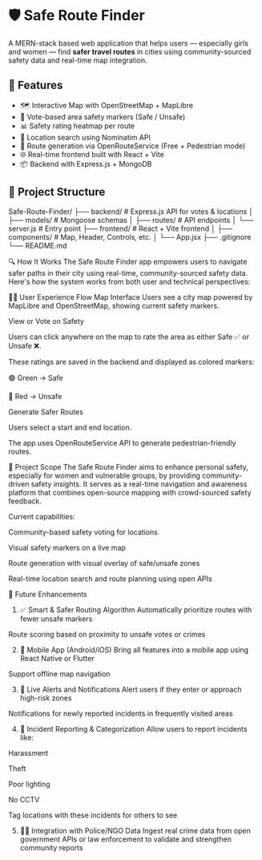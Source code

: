 # 🛡️ Safe Route Finder

A MERN-stack based web application that helps users — especially girls and women — find **safer travel routes** in cities using community-sourced safety data and real-time map integration.

## 🚀 Features

- 🗺️ Interactive Map with OpenStreetMap + MapLibre
- 📍 Vote-based area safety markers (Safe / Unsafe)
- 📊 Safety rating heatmap per route
- 🔎 Location search using Nominatim API
- 🧭 Route generation via OpenRouteService (Free + Pedestrian mode)
- 🌐 Real-time frontend built with React + Vite
- 📦 Backend with Express.js + MongoDB

## 📂 Project Structure

Safe-Route-Finder/
├── backend/ # Express.js API for votes & locations
│ ├── models/ # Mongoose schemas
│ ├── routes/ # API endpoints
│ └── server.js # Entry point
├── frontend/ # React + Vite frontend
│ ├── components/ # Map, Header, Controls, etc.
│ └── App.jsx
├── .gitignore
└── README.md

🔍 How It Works
The Safe Route Finder app empowers users to navigate safer paths in their city using real-time, community-sourced safety data. Here's how the system works from both user and technical perspectives:

🧑‍💻 User Experience Flow
Map Interface
Users see a city map powered by MapLibre and OpenStreetMap, showing current safety markers.

View or Vote on Safety

Users can click anywhere on the map to rate the area as either Safe ✅ or Unsafe ❌.

These ratings are saved in the backend and displayed as colored markers:

🟢 Green → Safe

🔴 Red → Unsafe

Generate Safer Routes

Users select a start and end location.

The app uses OpenRouteService API to generate pedestrian-friendly routes.

🔭 Project Scope
The Safe Route Finder aims to enhance personal safety, especially for women and vulnerable groups, by providing community-driven safety insights. It serves as a real-time navigation and awareness platform that combines open-source mapping with crowd-sourced safety feedback.

Current capabilities:

Community-based safety voting for locations

Visual safety markers on a live map

Route generation with visual overlay of safe/unsafe zones

Real-time location search and route planning using open APIs

🌱 Future Enhancements
1. ✅ Smart & Safer Routing Algorithm
Automatically prioritize routes with fewer unsafe markers

Route scoring based on proximity to unsafe votes or crimes

2. 📱 Mobile App (Android/iOS)
Bring all features into a mobile app using React Native or Flutter

Support offline map navigation

3. 🔔 Live Alerts and Notifications
Alert users if they enter or approach high-risk zones

Notifications for newly reported incidents in frequently visited areas

4. 📍 Incident Reporting & Categorization
Allow users to report incidents like:

Harassment

Theft

Poor lighting

No CCTV

Tag locations with these incidents for others to see

5. 🕵️‍♂️ Integration with Police/NGO Data
Ingest real crime data from open government APIs or law enforcement to validate and strengthen community reports



